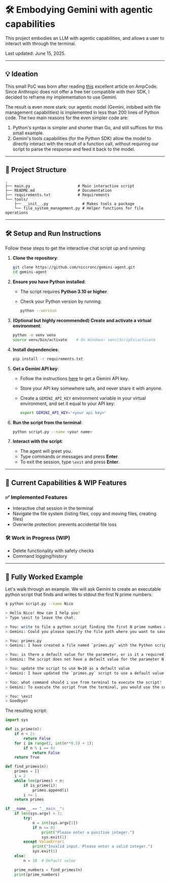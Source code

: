 # 🛠️ Embodying Gemini with agentic capabilities

This project embodies an LLM with agentic capabilities, and allows a user to interact with through the terminal.

Last updated: June 15, 2025.

---

## 💡 Ideation

This small PoC was born after reading [this](https://ampcode.com/how-to-build-an-agent) excellent article on AmpCode.
Since Anthropic does not offer a free tier compatible with their SDK, I decided to reframe my implementation to use Gemini.

The result is even more stark: our agentic model (Gemini, imbibed with file management capabilities) is implemented in less than 200 lines of Python code.
The two main reasons for the even simpler code are:
1. Python's syntax is simpler and shorter than Go, and still suffices for this small example.
2. Gemini's tools capabilities (for the Python SDK) allow the model to directly interact with the result of a function call, without requiring our script to parse the response and feed it back to the model.

---

## 📁 Project Structure

```text
.
├── main.py                     # Main interactive script
├── README.md                   # Documentation
├── requirements.txt            # Requirements
└── tools/
    ├── __init__.py               # Makes tools a package
    └── file_system_management.py # Helper functions for file operations
```

---

## 🛠️ Setup and Run Instructions

Follow these steps to get the interactive chat script up and running:

1. **Clone the repository**:

    ```bash
    git clone https://github.com/niccronc/gemini-agent.git
    cd gemini-agent
    ```

2. **Ensure you have Python installed**:

    - The script requires **Python 3.10 or higher**.
    - Check your Python version by running:

      ```bash
      python --version
      ```

3. **(Optional but highly recommended) Create and activate a virtual environment**:

    ```bash
    python -m venv venv
    source venv/bin/activate    # On Windows: venv\Scripts\activate
    ```

4. **Install dependencies**:

    ```bash
    pip install -r requirements.txt
    ```

5. **Get a Gemini API key**:

    - Follow the instructions [here](https://ai.google.dev/gemini-api/docs/api-key) to get a Gemini API key.
    - Store your API key somewhere safe, and never share it with anyone.
    - Create a `GEMINI_API_KEY` environment variable in your virtual environment, and set it equal to your API key:

      ```bash
      export GEMINI_API_KEY='<your api key>'
      ```


5. **Run the script from the terminal**:

    ```bash
    python script.py --name <your name>
    ```

6. **Interact with the script**:

    - The agent will greet you.
    - Type commands or messages and press **Enter**.
    - To exit the session, type `\exit` and press **Enter**.

---

## 🧩 Current Capabilities & WIP Features

### ✅ Implemented Features

- Interactive chat session in the terminal
- Navigate the file system (listing files, copy and moving files, creating files)
- Overwrite protection: prevents accidental file loss

### 🛠️ Work in Progress (WIP)

- Delete functionality with safety checks
- Command logging/history

---

## 🔁 Fully Worked Example

Let's walk through an example.
We will ask Gemini to create an executable python script that finds and writes to stdout the first N prime numbers.

```bash
$ python script.py --name Nico

> Hello Nico! How can I help you?
> Type \exit to leave the chat.

> You: write to file a python script finding the first N prime numbes and outputting them to screen. N should be an argument of the script.
> Gemini: Could you please specify the file path where you want to save the Python script?

> You: primes.py
> Gemini: I have created a file named `primes.py` with the Python script to find the first N prime numbers and output them to the screen. The script takes N as a command-line argument.

> You: is there a default value for the parameter, or is it a required parameter?
> Gemini: The script does not have a default value for the parameter N. It is a required parameter. If you run the script without providing a value for N, it will print a message asking you to provide the argument.

> You: update the script to use N=10 as a default value
> Gemini: I have updated the `primes.py` script to use a default value of N=10 if no command-line argument is provided.

> You: what command should i use from terminal to execute the script?
> Gemini: To execute the script from the terminal, you would use the command `python primes.py`. If you want to specify a value for N other than the default (10), you can include it as a command-line argument like this: `python primes.py 20`.

> You: \exit
> Goodbye!
```

The resulting script:
```python
import sys

def is_prime(n):
    if n < 2:
        return False
    for i in range(2, int(n**0.5) + 1):
        if n % i == 0:
            return False
    return True

def find_primes(n):
    primes = []
    i = 2
    while len(primes) < n:
        if is_prime(i):
            primes.append(i)
        i += 1
    return primes

if __name__ == "__main__":
    if len(sys.argv) > 1:
        try:
            n = int(sys.argv[1])
            if n <= 0:
                print("Please enter a positive integer.")
                sys.exit(1)
        except ValueError:
            print("Invalid input. Please enter a valid integer.")
            sys.exit(1)
    else:
        n = 10  # Default value

    prime_numbers = find_primes(n)
    print(prime_numbers)
```